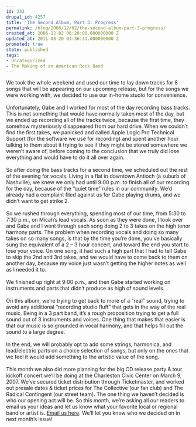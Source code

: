 ```yaml
---
id: 333
drupal_id: 4257
title: 'The Second Album, Part 3: Progress'
permalink: /blog/2006/12/02/the-second-album-part-3-progress/
created_at: 2006-12-02 06:20:00.000000000 Z
updated_at: 2011-08-20 03:36:31.000000000 Z
promoted: true
state: published
tags:
- Uncategorized
- The Making of an American Rock Band
---
```

We took the whole weekend and used our time to lay down tracks for 8 songs that will be appearing on our upcoming release, but for the songs we were working with, we decided to use our in-home studio for convenience.<br /><br />Unfortunately, Gabe and I worked for most of the day recording bass tracks. This is not something that would have normally taken most of the day, but we ended up recording all of the tracks twice, because the first time, they somehow mysteriously disappeared from our hard drive. When we couldn’t find the first takes, we panicked and called Apple Logic Pro Technical Support (for the software we use for recording) and spent another hour talking to them about it trying to see if they might be stored somewhere we weren’t aware of, before coming to the conclusion that we truly did lose everything and would have to do it all over again.<br /><br />So after doing the bass tracks for a second time, we scheduled out the rest of the evening for vocals. Living in a flat in downtown Antioch (a suburb of Nashville), we knew we only had until 9:00 p.m. to finish all of our recording for the day, because of the “quiet time” rules in our community. We’d already had a complaint filed against us for Gabe playing drums, and we didn’t want to get strike 2.<br /><br />So we rushed through everything, spending most of our time, from 5:30 to 7:30 p.m., on Micah’s lead vocals. As soon as they were done, I took over and Gabe and I went through each song doing 2 to 3 takes on the high tenor harmony parts. The problem when recording vocals and doing so many takes on so many songs, is that by the time you’re done, you’ve basically sung the equivalent of a 2 – 3 hour concert, and toward the end you start to lose your voice. On one song, it had such a high part that I had to tell Gabe to skip the 2nd and 3rd takes, and we would have to come back to them on another day, because my voice just wasn’t getting the higher notes as well as I needed it to.<br /><br />We finished up right at 9:00 p.m., and then Gabe started working on instruments and parts that didn’t produce as high of sound levels.<br /><br />On this album, we’re trying to get back to more of a “real” sound, trying to avoid any additional “recording studio fluff” that gets in the way of the real music. Being in a 3 part band, it’s a rough proposition trying to get a full sound out of 3 instruments and voices. One thing that makes that easier is that our music is so grounded in vocal harmony, and that helps fill out the sound to a large degree.<br /><br />In the end, we will probably opt to add some strings, harmonica, and lead/electric parts on a choice selection of songs, but only on the ones that we feel it would add something to the artistic value of the song.<br /><br />This month we also did more planning for the big CD release party &amp; tour kickoff concert we’ll be doing at the Charleston Civic Center on March 9, 2007. We’ve secured ticket distribution through Ticketmaster, and worked out presale dates &amp; ticket prices for The Collective (our fan club) and The Radical Contingent (our street team). The one thing we haven’t decided is who our opening act will be. So this month, we’re asking all our readers to email us your ideas and let us know what your favorite local or regional band or artist is. <a href="http://www.reddingbrothers.com/index.php?option=com_contact&amp;task=view&amp;contact_id=1&amp;Itemid=74">Email us here</a>. We’ll let you know who we decided on in next month’s issue!
